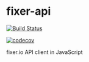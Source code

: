 # fixer-api

[![Build Status](https://travis-ci.org/svlapin/fixer-api.svg?branch=master)](https://travis-ci.org/svlapin/fixer-api)

[![codecov](https://codecov.io/gh/svlapin/fixer-api/branch/master/graph/badge.svg)](https://codecov.io/gh/svlapin/fixer-api)

 fixer.io API client in JavaScript
